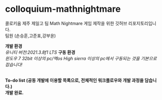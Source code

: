 # colloquium-mathnightmare
 콜로키움 제주 제일고 팀 Math Nightmare 게임 제작을 위한 깃허브 리포지토리입니다.
 <br/>팀원 (손승훈,고준표,강부윤)
 
**개발 환경**
<br/>*유니티 버전:2021.3.8f1 LTS*
**구동 환경**
<br/>*윈도우 7 32bit 이상의 pc/맥os High sierra 이상의 pc에서 구동되는 것을 기본으로 잡습니다!*

<br>**To-do list (공동 개발에 이용할 목록으로, 전체적인 워크플로우와 개발 과정을 담습니다.)**
<br>**개발 완료.**
